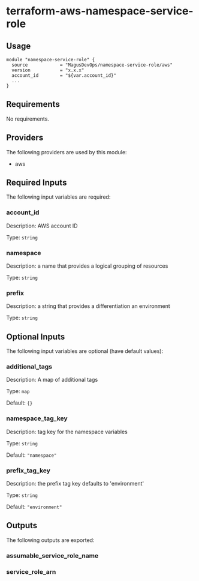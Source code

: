 # terraform-aws-namespace-service-role

## Usage
```HCL
module "namespace-service-role" {
  source            = "MagusDevOps/namespace-service-role/aws"
  version           = "x.x.x"
  account_id        = "${var.account_id}"
  ...
}
```

## Requirements

No requirements.

## Providers

The following providers are used by this module:

- aws

## Required Inputs

The following input variables are required:

### account\_id

Description: AWS account ID

Type: `string`

### namespace

Description: a name that provides a logical grouping of resources

Type: `string`

### prefix

Description: a string that provides a differentiation an environment

Type: `string`

## Optional Inputs

The following input variables are optional (have default values):

### additional\_tags

Description: A map of additional tags

Type: `map`

Default: `{}`

### namespace\_tag\_key

Description: tag key for the namespace variables

Type: `string`

Default: `"namespace"`

### prefix\_tag\_key

Description: the prefix tag key defaults to 'environment'

Type: `string`

Default: `"environment"`

## Outputs

The following outputs are exported:

### assumable\_service\_role\_name

### service\_role\_arn

